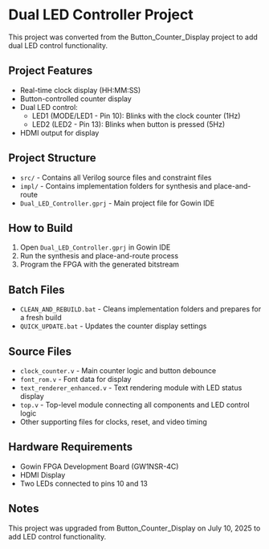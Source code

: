 # Dual LED Controller Project

This project was converted from the Button_Counter_Display project to add dual LED control functionality.

## Project Features

- Real-time clock display (HH:MM:SS)
- Button-controlled counter display
- Dual LED control:
  - LED1 (MODE/LED1 - Pin 10): Blinks with the clock counter (1Hz)
  - LED2 (LED2 - Pin 13): Blinks when button is pressed (5Hz)
- HDMI output for display

## Project Structure

- `src/` - Contains all Verilog source files and constraint files
- `impl/` - Contains implementation folders for synthesis and place-and-route
- `Dual_LED_Controller.gprj` - Main project file for Gowin IDE

## How to Build

1. Open `Dual_LED_Controller.gprj` in Gowin IDE
2. Run the synthesis and place-and-route process
3. Program the FPGA with the generated bitstream

## Batch Files

- `CLEAN_AND_REBUILD.bat` - Cleans implementation folders and prepares for a fresh build
- `QUICK_UPDATE.bat` - Updates the counter display settings

## Source Files

- `clock_counter.v` - Main counter logic and button debounce
- `font_rom.v` - Font data for display
- `text_renderer_enhanced.v` - Text rendering module with LED status display
- `top.v` - Top-level module connecting all components and LED control logic
- Other supporting files for clocks, reset, and video timing

## Hardware Requirements

- Gowin FPGA Development Board (GW1NSR-4C)
- HDMI Display
- Two LEDs connected to pins 10 and 13

## Notes

This project was upgraded from Button_Counter_Display on July 10, 2025 to add LED control functionality.
